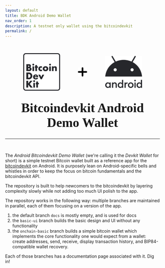 ```yaml
---
layout: default
title: BDK Android Demo Wallet
nav_order: 1
description: A testnet only wallet using the bitcoindevkit
permalink: /
---
```


<link rel="preconnect" href="https://fonts.googleapis.com">
<link rel="preconnect" href="https://fonts.gstatic.com" crossorigin>
<link href="https://fonts.googleapis.com/css2?family=JetBrains+Mono:wght@500&display=swap" rel="stylesheet"> 
<link rel="stylesheet" href="./styles.css">

<br/>
<!-- logos -->
<div style="display: flex; justify-content: space-evenly; align-items: center; margin-top: 1rem;">
  <!-- <p>➕</p> -->
  <img id="bitcoindevkit-logo" src="./images/header/bitcoindevkit.svg" width="120px" />
  <img id="plus-sign-1" src="./images/header/plus.png" width="30px" height="30px"/>
  <!-- <p>➕</p> -->
  <img id="android-logo" src="./images/header/android.svg" width="120px" />
</div>

<center>
  <h1 style="font-size: 42px !important; font-family: 'JetBrains Mono'; margin-top: 2rem">Bitcoindevkit Android<br>Demo Wallet</h1>
  <hr>
  <br/>
</center>

The _Android Bitcoindevkit Demo Wallet_ (we're calling it the _Devkit Wallet_ for short) is a simple testnet Bitcoin wallet built as a reference app for the [bitcoindevkit](https://github.com/bitcoindevkit) on Android. It is purposely lean on Android-specific bells and whistles in order to keep the focus on bitcoin fundamentals and the bitcoindevkit API.

The repository is built to help newcomers to the bitcoindevkit by layering complexity slowly while not adding too much UI polish to the app.

The repository works in the following way: multiple branches are maintained in parallel, each of them focusing on a version of the app.
1. the default branch `docs` is mostly empty, and is used for docs
2. the `basic-ui` branch builds the basic design and UI without any functionality
3. the `onchain-basic` branch builds a simple bitcoin wallet which implements the core functionality one would expect from a wallet: create addresses, send, receive, display transaction history, and BIP84-compatible wallet recovery.

Each of those branches has a documentation page associated with it. Dig in!
